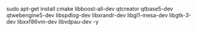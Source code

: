 sudo apt-get install cmake libboost-all-dev qtcreator qtbase5-dev qtwebengine5-dev libspdlog-dev libxrandr-dev libgl1-mesa-dev libgtk-3-dev libxxf86vm-dev libvdpau-dev -y 